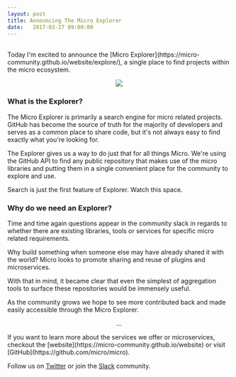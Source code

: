 ```yaml
---
layout: post
title: Announcing The Micro Explorer
date:   2017-03-27 09:00:00
---
```

<br>
Today I'm excited to announce the [Micro Explorer](https://micro-community.github.io/website/explore/), a single place to find projects within the micro ecosystem.

<p align="center">
  <a href="https://micro-community.github.io/website/explore/"><img src="{{ site.baseurl }}/assets/images/explorer.png" /></a>
</p>

### What is the Explorer?

The Micro Explorer is primarily a search engine for micro related projects. GitHub has become the source of truth 
for the majority of developers and serves as a common place to share code, but it's not always easy to find exactly 
what you're looking for.

The Explorer gives us a way to do just that for all things Micro. We're using the GitHub API to find any public repository 
that makes use of the micro libraries and putting them in a single convenient place for the community to explore and use.

Search is just the first feature of Explorer. Watch this space.

### Why do we need an Explorer?

Time and time again questions appear in the community slack in regards to whether there are existing libraries, 
tools or services for specific micro related requirements. 

Why build something when someone else may have already shared it with the world? Micro looks to promote sharing 
and reuse of plugins and microservices.

With that in mind, it became clear that even the simplest of aggregation tools to surface these repositories would 
be immensely useful.

As the community grows we hope to see more contributed back and made easily accessible through the Micro Explorer.

<center><p>...</p></center>
If you want to learn more about the services we offer or microservices, checkout the [website](https://micro-community.github.io/website) or 
visit [GitHub](https://github.com/micro/micro).

Follow us on [Twitter](https://twitter.com/microhq) or join the [Slack](http://slack.micro.mu) community.


